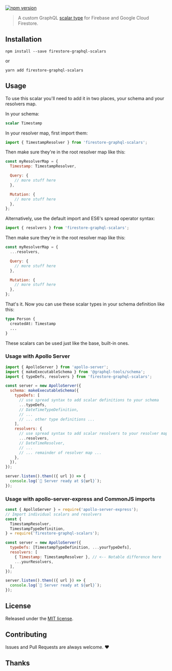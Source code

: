 [![npm version](https://badge.fury.io/js/firestore-graphql-scalars.svg)](https://badge.fury.io/js/firestore-graphql-scalars)

> A custom GraphQL [scalar type](http://graphql.org/learn/schema/#scalar-types) for Firebase and Google Cloud Firestore.

## Installation

```
npm install --save firestore-graphql-scalars
```

or

```
yarn add firestore-graphql-scalars
```

## Usage

To use this scalar you'll need to add it in two places, your schema and your resolvers map.

In your schema:

```graphql
scalar Timestamp
```

In your resolver map, first import them:

```javascript
import { TimestampResolver } from 'firestore-graphql-scalars';
```

Then make sure they're in the root resolver map like this:

```javascript
const myResolverMap = {
  Timestamp: TimestampResolver,

  Query: {
    // more stuff here
  },

  Mutation: {
    // more stuff here
  },
};
```

Alternatively, use the default import and ES6's spread operator syntax:

```javascript
import { resolvers } from 'firestore-graphql-scalars';
```

Then make sure they're in the root resolver map like this:

```javascript
const myResolverMap = {
  ...resolvers,

  Query: {
    // more stuff here
  },

  Mutation: {
    // more stuff here
  },
};
```

That's it. Now you can use these scalar types in your schema definition like this:

```graphql
type Person {
  createdAt: Timestamp
  ...
}
```

These scalars can be used just like the base, built-in ones.

### Usage with Apollo Server

```javascript
import { ApolloServer } from 'apollo-server';
import { makeExecutableSchema } from '@graphql-tools/schema';
import { typeDefs, resolvers } from 'firestore-graphql-scalars';

const server = new ApolloServer({
  schema: makeExecutableSchema({
    typeDefs: [
      // use spread syntax to add scalar definitions to your schema
      ...typeDefs,
      // DateTimeTypeDefinition,
      // ...
      // ... other type definitions ...
    ],
    resolvers: {
      // use spread syntax to add scalar resolvers to your resolver map
      ...resolvers,
      // DateTimeResolver,
      // ...
      // ... remainder of resolver map ...
    },
  }),
});

server.listen().then(({ url }) => {
  console.log(`🚀 Server ready at ${url}`);
});
```

### Usage with apollo-server-express and CommonJS imports

```javascript
const { ApolloServer } = require('apollo-server-express');
// Import individual scalars and resolvers
const {
  TimestampResolver,
  TimestampTypeDefinition,
} = require('firestore-graphql-scalars');

const server = new ApolloServer({
  typeDefs: [TimestampTypeDefinition, ...yourTypeDefs],
  resolvers: [
    { Timestamp: TimestampResolver }, // <-- Notable difference here
    ...yourResolvers,
  ],
});

server.listen().then(({ url }) => {
  console.log(`🚀 Server ready at ${url}`);
});
```

## License

Released under the [MIT license](./LICENSE).

## Contributing

Issues and Pull Requests are always welcome. ❤️

## Thanks
